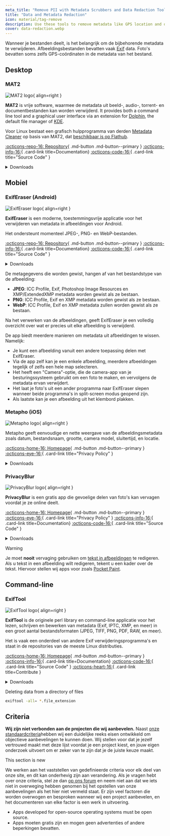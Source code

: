 ```yaml
---
meta_title: "Remove PII with Metadata Scrubbers and Data Redaction Tools - Privacy Guides"
title: "Data and Metadata Redaction"
icon: material/tag-remove
description: Use these tools to remove metadata like GPS location and other identifying information from photos and files you share.
cover: data-redaction.webp
---
```


Wanneer je bestanden deelt, is het belangrijk om de bijbehorende metadata te verwijderen. Afbeeldingsbestanden bevatten vaak [Exif](https://en.wikipedia.org/wiki/Exif) data. Foto's bevatten soms zelfs GPS-coördinaten in de metadata van het bestand.

## Desktop

### MAT2

<div class="admonition recommendation" markdown>

![MAT2 logo](assets/img/data-redaction/mat2.svg){ align=right }

**MAT2** is vrije software, waarmee de metadata uit beeld-, audio-, torrent- en documentbestanden kan worden verwijderd. It provides both a command line tool and a graphical user interface via an extension for [Dolphin](https://0xacab.org/jvoisin/mat2/-/tree/master/dolphin), the default file manager of [KDE](https://kde.org).

Voor Linux bestaat een grafisch hulpprogramma van derden [Metadata Cleaner](https://gitlab.com/rmnvgr/metadata-cleaner) op basis van MAT2, dat [beschikbaar is op Flathub](https://flathub.org/apps/details/fr.romainvigier.MetadataCleaner).

[:octicons-repo-16: Repository](https://0xacab.org/jvoisin/mat2){ .md-button .md-button--primary }
[:octicons-info-16:](https://0xacab.org/jvoisin/mat2/-/blob/master/README.md){ .card-link title=Documentation}
[:octicons-code-16:](https://0xacab.org/jvoisin/mat2){ .card-link title="Source Code" }

<details class="downloads" markdown>
<summary>Downloads</summary>

- [:simple-windows11: Windows](https://pypi.org/project/mat2)
- [:simple-apple: macOS](https://0xacab.org/jvoisin/mat2#requirements-setup-on-macos-os-x-using-homebrew)
- [:simple-linux: Linux](https://pypi.org/project/mat2)
- [:octicons-globe-16: Web](https://0xacab.org/jvoisin/mat2#web-interface)

</details>

</div>

## Mobiel

### ExifEraser (Android)

<div class="admonition recommendation" markdown>

![ExifEraser logo](assets/img/data-redaction/exiferaser.svg){ align=right }

**ExifEraser** is een moderne, toestemmingsvrije applicatie voor het verwijderen van metadata in afbeeldingen voor Android.

Het ondersteunt momenteel JPEG-, PNG- en WebP-bestanden.

[:octicons-repo-16: Repository](https://github.com/Tommy-Geenexus/exif-eraser){ .md-button .md-button--primary }
[:octicons-info-16:](https://github.com/Tommy-Geenexus/exif-eraser#readme){ .card-link title=Documentation}
[:octicons-code-16:](https://github.com/Tommy-Geenexus/exif-eraser){ .card-link title="Source Code" }

<details class="downloads" markdown>
<summary>Downloads</summary>

- [:simple-googleplay: Google Play](https://play.google.com/store/apps/details?id=com.none.tom.exiferaser)
- [:octicons-moon-16: Accrescent](https://accrescent.app/app/com.none.tom.exiferaser)
- [:simple-github: GitHub](https://github.com/Tommy-Geenexus/exif-eraser/releases)

</details>

</div>

De metagegevens die worden gewist, hangen af van het bestandstype van de afbeelding:

- **JPEG**: ICC Profile, Exif, Photoshop Image Resources en XMP/ExtendedXMP metadata worden gewist als ze bestaan.
- **PNG**: ICC Profile, Exif en XMP metadata worden gewist als ze bestaan.
- **WebP**: ICC Profile, Exif en XMP metadata zullen worden gewist als ze bestaan.

Na het verwerken van de afbeeldingen, geeft ExifEraser je een volledig overzicht over wat er precies uit elke afbeelding is verwijderd.

De app biedt meerdere manieren om metadata uit afbeeldingen te wissen. Namelijk:

- Je kunt een afbeelding vanuit een andere toepassing delen met ExifEraser.
- Via de app zelf kan je een enkele afbeelding, meerdere afbeeldingen tegelijk of zelfs een hele map selecteren.
- Het heeft een "Camera"-optie, die de camera-app van je besturingssysteem gebruikt om een foto te maken, en vervolgens de metadata ervan verwijdert.
- Het laat je foto's uit een ander programma naar ExifEraser slepen wanneer beide programma's in split-screen modus geopend zijn.
- Als laatste kan je een afbeelding uit het klembord plakken.

### Metapho (iOS)

<div class="admonition recommendation" markdown>

![Metapho logo](assets/img/data-redaction/metapho.jpg){ align=right }

Metapho geeft eenvoudige en nette weergave van de afbeeldingsmetadata zoals datum, bestandsnaam, grootte, camera model, sluitertijd, en locatie.

[:octicons-home-16: Homepage](https://zininworks.com/metapho){ .md-button .md-button--primary }
[:octicons-eye-16:](https://zininworks.com/privacy/){ .card-link title="Privacy Policy" }

<details class="downloads" markdown>
<summary>Downloads</summary>

- [:simple-appstore: App Store](https://apps.apple.com/us/app/metapho/id914457352)

</details>

</div>

### PrivacyBlur

<div class="admonition recommendation" markdown>

![PrivacyBlur logo](assets/img/data-redaction/privacyblur.svg){ align=right }

**PrivacyBlur** is een gratis app die gevoelige delen van foto's kan vervagen voordat je ze online deelt.

[:octicons-home-16: Homepage](https://privacyblur.app/){ .md-button .md-button--primary }
[:octicons-eye-16:](https://privacyblur.app/privacy.html){ .card-link title="Privacy Policy" }
[:octicons-info-16:](https://github.com/MATHEMA-GmbH/privacyblur#readme){ .card-link title=Documentation}
[:octicons-code-16:](https://github.com/MATHEMA-GmbH/privacyblur){ .card-link title="Source Code" }

<details class="downloads" markdown>
<summary>Downloads</summary>

- [:simple-googleplay: Google Play](https://play.google.com/store/apps/details?id=de.mathema.privacyblur)
- [:simple-appstore: App Store](https://apps.apple.com/us/app/privacyblur/id1536274106)

</details>

</div>

<div class="admonition warning" markdown>
<p class="admonition-title">Warning</p>

Je moet **nooit** vervaging gebruiken om [tekst in afbeeldingen](https://bishopfox.com/blog/unredacter-tool-never-pixelation) te redigeren. Als u tekst in een afbeelding wilt redigeren, tekent u een kader over de tekst. Hiervoor stellen wij apps voor zoals [Pocket Paint](https://github.com/Catrobat/Paintroid).

</div>

## Command-line

### ExifTool

<div class="admonition recommendation" markdown>

![ExifTool logo](assets/img/data-redaction/exiftool.png){ align=right }

**ExifTool** is de originele perl library en command-line applicatie voor het lezen, schrijven en bewerken van metadata (Exif, IPTC, XMP, en meer) in een groot aantal bestandsformaten (JPEG, TIFF, PNG, PDF, RAW, en meer).

Het is vaak een onderdeel van andere Exif verwijderingsprogramma's en staat in de repositories van de meeste Linux distributies.

[:octicons-home-16: Homepage](https://exiftool.org){ .md-button .md-button--primary }
[:octicons-info-16:](https://exiftool.org/faq.html){ .card-link title=Documentation}
[:octicons-code-16:](https://github.com/exiftool/exiftool){ .card-link title="Source Code" }
[:octicons-heart-16:](https://exiftool.org/#donate){ .card-link title=Contribute }

<details class="downloads" markdown>
<summary>Downloads</summary>

- [:simple-windows11: Windows](https://exiftool.org)
- [:simple-apple: macOS](https://exiftool.org)
- [:simple-linux: Linux](https://exiftool.org)

</details>

</div>

<div class="admonition example" markdown>
<p class="admonition-title">Deleting data from a directory of files</p>

```bash
exiftool -all= *.file_extension
```

</div>

## Criteria

**Wij zijn niet verbonden aan de projecten die wij aanbevelen.** Naast [onze standaardcriteria](about/criteria.md)hebben wij een duidelijke reeks eisen ontwikkeld om objectieve aanbevelingen te kunnen doen. Wij stellen voor dat je jezelf vertrouwd maakt met deze lijst voordat je een project kiest, en jouw eigen onderzoek uitvoert om er zeker van te zijn dat je de juiste keuze maakt.

<div class="admonition example" markdown>
<p class="admonition-title">This section is new</p>

We werken aan het vaststellen van gedefinieerde criteria voor elk deel van onze site, en dit kan onderhevig zijn aan verandering. Als je vragen hebt over onze criteria, stel ze dan [op ons forum](https://discuss.privacyguides.net/latest) en neem niet aan dat we iets niet in overweging hebben genomen bij het opstellen van onze aanbevelingen als het hier niet vermeld staat. Er zijn veel factoren die worden overwogen en besproken wanneer wij een project aanbevelen, en het documenteren van elke factor is een werk in uitvoering.

</div>

- Apps developed for open-source operating systems must be open source.
- Apps moeten gratis zijn en mogen geen advertenties of andere beperkingen bevatten.
